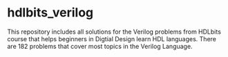 # hdlbits_verilog
This repository includes all solutions for the Verilog problems from HDLbits course that helps beginners in Digtial Design learn HDL languages. There are 182 problems that cover most topics in the Verilog Language.
